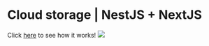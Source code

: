 # Cloud storage | NestJS + NextJS

Click [here](https://youtu.be/Qq9C_xl2JnA) to see how it works!
![](/cloud-storage-next/public/cloud-storage.png)